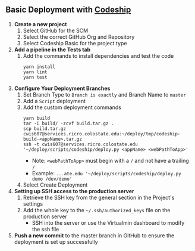 ## Basic Deployment with [Codeship](https://app.codeship.com/csu-ricro)

1. **Create a new project**
    1. Select GitHub for the SCM
    1. Select the correct GitHub Org and Repository
    1. Select Codeship Basic for the project type
1. **Add a pipeline in the Tests tab**
    1. Add the commands to install dependencies and test the code
        ```
        yarn install
        yarn lint
        yarn test
        ```
1. **Configure Your Deployment Branches**
    1. Set Branch Type to `Branch is exactly` and Branch Name to `master`
    1. Add a `Script` deployment
    1. Add the custom deployment commands
        ```
        yarn build
        tar -C build/ -zcvf build.tar.gz .
        scp build.tar.gz cwis607@services.ricro.colostate.edu:~/deploy/tmp/codeship-build-<appName>.tar.gz
        ssh -t cwis607@services.ricro.colostate.edu '~/deploy/scripts/codeship/deploy.py <appName> <webPathToApp>'
        ```
        * Note: `<webPathToApp>` must begin with a `/` and not have a trailing `/`
        * Example: `...ate.edu '~/deploy/scripts/codeship/deploy.py demo /dev/demo'`
    1. Select Create Deployment
1. **Setting up SSH access to the production server**
    1. Retrieve the SSH key from the general section in the Project's settings
    1. Add the whole key to the `~/.ssh/authorized_keys` file on the production server
        * SSH into the server or use the Virtualmin dashboard to modify the ssh file
1. **Push a new commit** to the master branch in GitHub to ensure the deployment is set up successfully 
